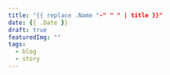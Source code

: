 ```yaml
---
title: "{{ replace .Name "-" " " | title }}"
date: {{ .Date }}
draft: true
featuredImg: ""
tags: 
  - blog
  - story
---
```



